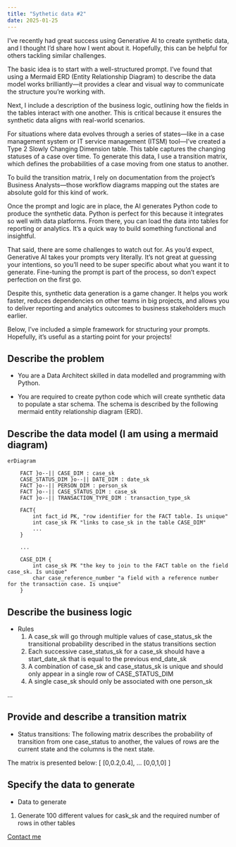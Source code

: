 ```yaml
---
title: "Sythetic data #2"
date: 2025-01-25
---
```


I’ve recently had great success using Generative AI to create synthetic data, and I thought I’d share how I went about it. Hopefully, this can be helpful for others tackling similar challenges.

The basic idea is to start with a well-structured prompt. I’ve found that using a Mermaid ERD (Entity Relationship Diagram) to describe the data model works brilliantly—it provides a clear and visual way to communicate the structure you’re working with.

Next, I include a description of the business logic, outlining how the fields in the tables interact with one another. This is critical because it ensures the synthetic data aligns with real-world scenarios.

For situations where data evolves through a series of states—like in a case management system or IT service management (ITSM) tool—I’ve created a Type 2 Slowly Changing Dimension table. This table captures the changing statuses of a case over time. To generate this data, I use a transition matrix, which defines the probabilities of a case moving from one status to another.

To build the transition matrix, I rely on documentation from the project’s Business Analysts—those workflow diagrams mapping out the states are absolute gold for this kind of work.

Once the prompt and logic are in place, the AI generates Python code to produce the synthetic data. Python is perfect for this because it integrates so well with data platforms. From there, you can load the data into tables for reporting or analytics. It’s a quick way to build something functional and insightful.

That said, there are some challenges to watch out for. As you’d expect, Generative AI takes your prompts very literally. It’s not great at guessing your intentions, so you’ll need to be super specific about what you want it to generate. Fine-tuning the prompt is part of the process, so don’t expect perfection on the first go.

Despite this, synthetic data generation is a game changer. It helps you work faster, reduces dependencies on other teams in big projects, and allows you to deliver reporting and analytics outcomes to business stakeholders much earlier.

Below, I’ve included a simple framework for structuring your prompts. Hopefully, it’s useful as a starting point for your projects!

## Describe the problem

- You are a Data Architect skilled in data modelled and programming with Python.
  
- You are required to create python code which will create synthetic data to populate a star schema. The schema is described by the following mermaid entity relationship diagram (ERD).

## Describe the data model (I am using a mermaid diagram)

``` shell
erDiagram

    FACT }o--|| CASE_DIM : case_sk
    CASE_STATUS_DIM }o--|| DATE_DIM : date_sk
    FACT }o--|| PERSON_DIM : person_sk 
    FACT }o--|| CASE_STATUS_DIM : case_sk
    FACT }o--|| TRANSACTION_TYPE_DIM : transaction_type_sk

    FACT{
        int fact_id PK, "row identifier for the FACT table. Is unique"
        int case_sk FK "links to case_sk in the table CASE_DIM"
        ...
    }

    ...

    CASE_DIM {
        int case_sk PK "the key to join to the FACT table on the field case_sk. Is unique"
        char case_reference_number "a field with a reference number for the transaction case. Is unqiue"
    }
```

## Describe the business logic

- Rules
  1. A case_sk will go through multiple values of case_status_sk the transitional probability described in the status transitions section
  2. Each successive case_status_sk for a case_sk should have a start_date_sk that is equal to the previous end_date_sk
  3. A combination of case_sk and case_status_sk is unique and should only appear in a single row of CASE_STATUS_DIM
  4. A single case_sk should only be associated with one person_sk

...

## Provide and describe a transition matrix

- Status transitions:
The following matrix describes the probability of transition from one case_status to another, the values of rows are the current state and the columns is the next state.

The matrix is presented below:
[
[0,0.2,0.4], 
...
[0,0,1,0]
]

## Specify the data to generate
- Data to generate
1. Generate 100 different values for cask_sk and the required number of rows in other tables

[Contact me](https://www.gamma-data.co.uk#contact)

